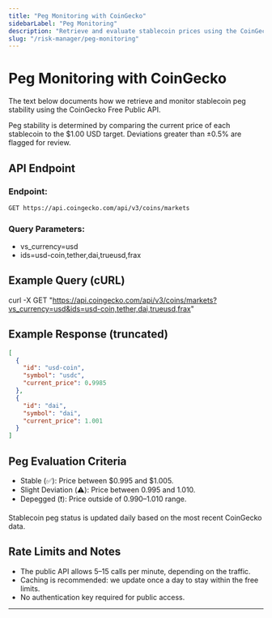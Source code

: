 ```yaml
---
title: "Peg Monitoring with CoinGecko"
sidebarLabel: "Peg Monitoring"
description: "Retrieve and evaluate stablecoin prices using the CoinGecko public API to monitor peg stability."
slug: "/risk-manager/peg-monitoring"
---
```


# Peg Monitoring with CoinGecko

The text below documents how we retrieve and monitor stablecoin peg stability using the CoinGecko Free Public API.

Peg stability is determined by comparing the current price of each stablecoin to the \$1.00 USD target. Deviations greater than ±0.5% are flagged for review.

## API Endpoint

### Endpoint:
```bash
GET https://api.coingecko.com/api/v3/coins/markets
```
### Query Parameters:
- vs_currency=usd
- ids=usd-coin,tether,dai,trueusd,frax

## Example Query (cURL)

curl -X GET "https://api.coingecko.com/api/v3/coins/markets?vs_currency=usd&ids=usd-coin,tether,dai,trueusd,frax"

## Example Response (truncated)

```json
[
  {
    "id": "usd-coin",
    "symbol": "usdc",
    "current_price": 0.9985
  },
  {
    "id": "dai",
    "symbol": "dai",
    "current_price": 1.001
  }
]
```

## Peg Evaluation Criteria

- Stable (✅): Price between $0.995 and $1.005.
- Slight Deviation (⚠️): Price between 0.995 and 1.010.
- Depegged (❗): Price outside of $0.990–$1.010 range.

Stablecoin peg status is updated daily based on the most recent CoinGecko data.

## Rate Limits and Notes

- The public API allows 5–15 calls per minute, depending on the traffic.
- Caching is recommended: we update once a day to stay within the free limits.
- No authentication key required for public access.

---